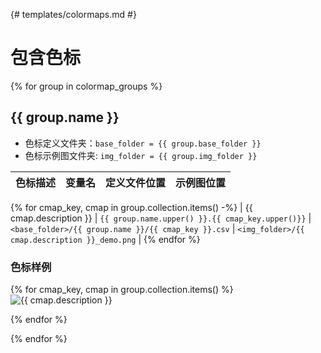 {# templates/colormaps.md #}

# 包含色标

{% for group in colormap_groups %}
## {{ group.name }}

+ 色标定义文件夹：`base_folder = {{ group.base_folder }}`
+ 色标示例图文件夹: `img_folder = {{ group.img_folder }}`

| 色标描述      | 变量名        | 定义文件位置        | 示例图位置      |
| --------------| ------------- | --------------------| --------------- |
{% for cmap_key, cmap in group.collection.items() -%}
| {{ cmap.description }}     | `{{ group.name.upper() }}.{{ cmap_key.upper()}}` | `<base_folder>/{{ group.name }}/{{ cmap_key }}.csv` | `<img_folder>/{{ cmap.description }}_demo.png` |
{% endfor %}


### 色标样例

{% for cmap_key, cmap in group.collection.items() %}
![{{ cmap.description }}](<{{ group.img_folder }}/{{ cmap.description }}_demo.png>)

{% endfor %}

{% endfor %}

